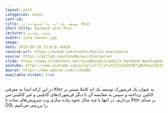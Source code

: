 ```yaml
---
layout: post
categories: event
conf-id: 
title: توسعه بک اند با استفاده از Ktor
short-title: Backend with Ktor
lecturer: سینا رضایی
avatar: sina-rezaei.jpg
image: 
date: 2019-06-20 15:0:0 +0430
reserve-url: https://evand.com/events/kotlin-everywhere
source: https://gitlab.com/SinaRezaei/ktorserver
slide: https://www.slideshare.net/SinaRezaei1/mobile-backend-development-with-ktor
youtube: https://www.youtube.com/playlist?list=PLT2xIm2X7W7jWkhDuzU2C3QXI6buDhF4y
aparat: https://www.aparat.com/v/2heBd
available-ticket: true
---
```

در این ارائه ابتدا به معرفی Ktor به عنوان یک فریمورک توسعه بک اند کاملا مبتنی بر کاتلین پرداخته و سپس به مقایسه آن با دیگر فریمورک‌های کاتلینی و غیر کاتلینی می پردازیم. در انتها با چند مثال نحوه پیاده سازی وب سرویس‌های ساده با Ktor بر مبنای DSL را بررسی می‌کنیم.